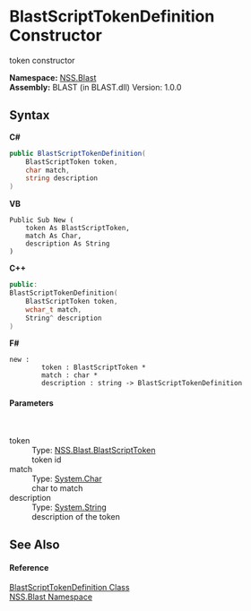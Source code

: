 # BlastScriptTokenDefinition Constructor 
 

token constructor

**Namespace:**&nbsp;<a href="88b55311-4a89-0894-e27a-e157e443c7f7">NSS.Blast</a><br />**Assembly:**&nbsp;BLAST (in BLAST.dll) Version: 1.0.0

## Syntax

**C#**<br />
``` C#
public BlastScriptTokenDefinition(
	BlastScriptToken token,
	char match,
	string description
)
```

**VB**<br />
``` VB
Public Sub New ( 
	token As BlastScriptToken,
	match As Char,
	description As String
)
```

**C++**<br />
``` C++
public:
BlastScriptTokenDefinition(
	BlastScriptToken token, 
	wchar_t match, 
	String^ description
)
```

**F#**<br />
``` F#
new : 
        token : BlastScriptToken * 
        match : char * 
        description : string -> BlastScriptTokenDefinition
```


#### Parameters
&nbsp;<dl><dt>token</dt><dd>Type: <a href="62d1b49d-7dce-3574-fe4a-2a823f309f3c">NSS.Blast.BlastScriptToken</a><br />token id</dd><dt>match</dt><dd>Type: <a href="https://docs.microsoft.com/dotnet/api/system.char" target="_blank" rel="noopener noreferrer">System.Char</a><br />char to match</dd><dt>description</dt><dd>Type: <a href="https://docs.microsoft.com/dotnet/api/system.string" target="_blank" rel="noopener noreferrer">System.String</a><br />description of the token</dd></dl>

## See Also


#### Reference
<a href="c46091ba-5aab-4b9f-04fa-20713e7aaf85">BlastScriptTokenDefinition Class</a><br /><a href="88b55311-4a89-0894-e27a-e157e443c7f7">NSS.Blast Namespace</a><br />